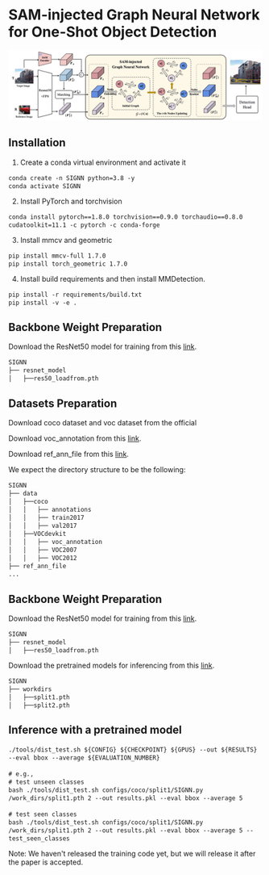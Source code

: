 # SAM-injected Graph Neural Network for One-Shot Object Detection
![SIGNN](images/SIGNN.jpg)
## Installation

1. Create a conda virtual environment and activate it

```shell
conda create -n SIGNN python=3.8 -y
conda activate SIGNN
```

2. Install PyTorch and torchvision 

```shell
conda install pytorch==1.8.0 torchvision==0.9.0 torchaudio==0.8.0 cudatoolkit=11.1 -c pytorch -c conda-forge
```

3. Install mmcv and geometric

```shell
pip install mmcv-full 1.7.0
pip install torch_geometric 1.7.0
```

4. Install build requirements and then install MMDetection.

```shell
pip install -r requirements/build.txt
pip install -v -e . 
```

## Backbone Weight Preparation

Download the ResNet50 model for training from this [link](https://drive.google.com/file/d/1tcRtU-CBu1q00cnnZ6jiF2vvQCzY0a4P/view?usp=sharing).
```
SIGNN
├── resnet_model
│   ├──res50_loadfrom.pth
```

## Datasets Preparation

Download coco dataset and voc dataset from the official

Download voc_annotation from this [link](https://drive.google.com/drive/folders/1czLhPw65ILmiGU8z95qHGkVTi0EdTGiJ?usp=sharing).

Download ref_ann_file from this [link](https://drive.google.com/drive/folders/1GztcOl8ltCVv9YJdhuvFZq15LTwxWJ7M?usp=sharing).

We expect the directory structure to be the following:
```
SIGNN
├── data
│   ├──coco
│   │   ├── annotations
│   │   ├── train2017
│   │   ├── val2017
│   ├──VOCdevkit
│   │   ├── voc_annotation
│   │   ├── VOC2007
│   │   ├── VOC2012
├── ref_ann_file
...
```

## Backbone Weight Preparation

Download the ResNet50 model for training from this [link](https://drive.google.com/file/d/1tcRtU-CBu1q00cnnZ6jiF2vvQCzY0a4P/view?usp=sharing).

```
SIGNN
├── resnet_model
│   ├──res50_loadfrom.pth
```
Download the pretrained models for inferencing from this [link](https://pan.baidu.com/s/1dR7UhPZ9JamQZYDmNVmSAw?pwd=ih5w).

```
SIGNN
├── workdirs
│   ├──split1.pth
│   ├──split2.pth
```

## Inference with a pretrained model
```shell
./tools/dist_test.sh ${CONFIG} ${CHECKPOINT} ${GPUS} --out ${RESULTS} --eval bbox --average ${EVALUATION_NUMBER}

# e.g.,
# test unseen classes
bash ./tools/dist_test.sh configs/coco/split1/SIGNN.py /work_dirs/split1.pth 2 --out results.pkl --eval bbox --average 5

# test seen classes
bash ./tools/dist_test.sh configs/coco/split1/SIGNN.py /work_dirs/split1.pth 2 --out results.pkl --eval bbox --average 5 --test_seen_classes
```

Note: We haven't released the training code yet, but we will release it after the paper is accepted.
